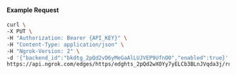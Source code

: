<!-- Code generated for API Clients. DO NOT EDIT. -->

#### Example Request

```bash
curl \
-X PUT \
-H "Authorization: Bearer {API_KEY}" \
-H "Content-Type: application/json" \
-H "Ngrok-Version: 2" \
-d '{"backend_id":"bkdtg_2pQd2vD6yMeGaAlLUJVEP9UfnO0","enabled":true}' \
https://api.ngrok.com/edges/https/edghts_2pQd2wXOYy7yELCb3BLnJVqda3j/routes/edghtsrt_2pQd2wC9689JXSZ00EARUJmssRE/backend
```
